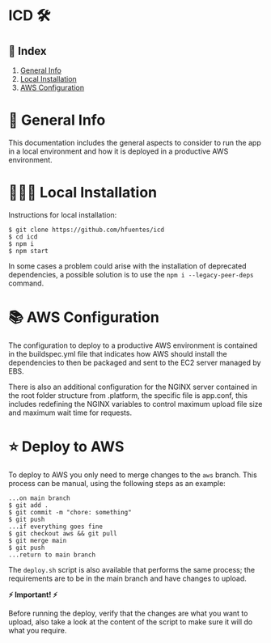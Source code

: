 # ICD 🛠️

## 🚀 Index
1. [General Info](#general-info)
2. [Local Installation](#local-installation)
3. [AWS Configuration](#aws-configuration)

# 💬 General Info

This documentation includes the general aspects to consider to run the app in a local environment and how it is deployed in a productive AWS environment.

# 👨🏻‍🚀 Local Installation

Instructions for local installation:

```
$ git clone https://github.com/hfuentes/icd
$ cd icd
$ npm i
$ npm start
```

In some cases a problem could arise with the installation of deprecated dependencies, a possible solution is to use the ```npm i --legacy-peer-deps``` command.

# 📚 AWS Configuration

The configuration to deploy to a productive AWS environment is contained in the buildspec.yml file that indicates how AWS should install the dependencies to then be packaged and sent to the EC2 server managed by EBS.

There is also an additional configuration for the NGINX server contained in the root folder structure from .platform, the specific file is app.conf, this includes redefining the NGINX variables to control maximum upload file size and maximum wait time for requests.

# ⭐️ Deploy to AWS

To deploy to AWS you only need to merge changes to the ```aws``` branch. This process can be manual, using the following steps as an example:

```
...on main branch
$ git add .
$ git commit -m "chore: something"
$ git push
...if everything goes fine
$ git checkout aws && git pull
$ git merge main
$ git push
...return to main branch
```

The ```deploy.sh``` script is also available that performs the same process; the requirements are to be in the main branch and have changes to upload.

**⚡ Important! ⚡**

Before running the deploy, verify that the changes are what you want to upload, also take a look at the content of the script to make sure it will do what you require.
